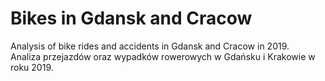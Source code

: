 # Bikes in Gdansk and Cracow
Analysis of bike rides and accidents in Gdansk and Cracow in 2019.  
Analiza przejazdów oraz wypadków rowerowych w Gdańsku i Krakowie w roku 2019.
